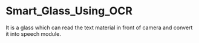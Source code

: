 # Smart_Glass_Using_OCR
It is a glass which can read the text material in front of camera and convert it into speech module. 
